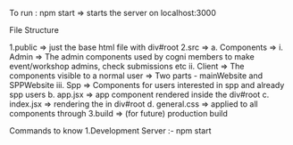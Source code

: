 To run : npm start => starts the server on localhost:3000

File Structure

1.public => just the base html file with div#root
2.src => a. Components => i. Admin => The admin components used by cogni members to make event/workshop admins, check submissions etc ii. Client => The components visible to a normal user => Two parts - mainWebsite and SPPWebsite iii. Spp => Components for users interested in spp and already spp users b. app.jsx => app component rendered inside the div#root c. index.jsx => rendering the in div#root d. general.css => applied to all components through
3.build => (for future) production build

Commands to know
1.Development Server :- npm start
